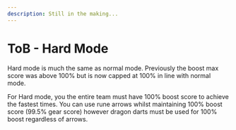 ```yaml
---
description: Still in the making...
---
```


# ToB - Hard Mode

Hard mode is much the same as normal mode. Previously the boost max score was above 100% but is now capped at 100% in line with normal mode.&#x20;

For Hard mode, you the entire team must have 100% boost score to achieve the fastest times. You can use rune arrows whilst maintaining 100% boost score (99.5% gear score) however dragon darts must be used for 100% boost regardless of arrows.
